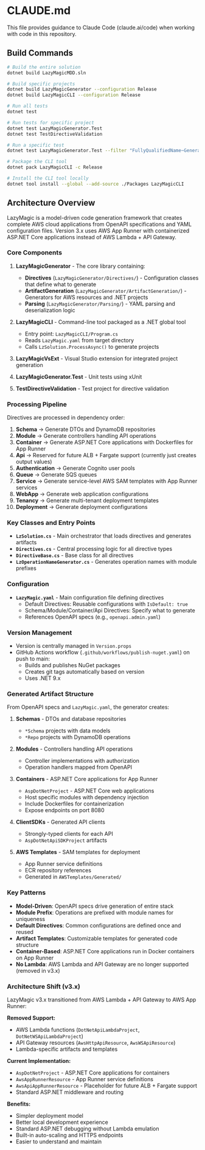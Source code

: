 # CLAUDE.md

This file provides guidance to Claude Code (claude.ai/code) when working with code in this repository.

## Build Commands

```bash
# Build the entire solution
dotnet build LazyMagicMDD.sln

# Build specific projects
dotnet build LazyMagicGenerator --configuration Release
dotnet build LazyMagicCLI --configuration Release

# Run all tests
dotnet test

# Run tests for specific project
dotnet test LazyMagicGenerator.Test
dotnet test TestDirectiveValidation

# Run a specific test
dotnet test LazyMagicGenerator.Test --filter "FullyQualifiedName~GenerateOperationIdTests"

# Package the CLI tool
dotnet pack LazyMagicCLI -c Release

# Install the CLI tool locally
dotnet tool install --global --add-source ./Packages LazyMagicCLI
```

## Architecture Overview

LazyMagic is a model-driven code generation framework that creates complete AWS cloud applications from OpenAPI specifications and YAML configuration files. Version 3.x uses AWS App Runner with containerized ASP.NET Core applications instead of AWS Lambda + API Gateway.

### Core Components

1. **LazyMagicGenerator** - The core library containing:
   - **Directives** (`LazyMagicGenerator/Directives/`) - Configuration classes that define what to generate
   - **ArtifactGeneration** (`LazyMagicGenerator/ArtifactGeneration/`) - Generators for AWS resources and .NET projects
   - **Parsing** (`LazyMagicGenerator/Parsing/`) - YAML parsing and deserialization logic

2. **LazyMagicCLI** - Command-line tool packaged as a .NET global tool
   - Entry point: `LazyMagicCLI/Program.cs`
   - Reads `LazyMagic.yaml` from target directory
   - Calls `LzSolution.ProcessAsync()` to generate projects

3. **LazyMagicVsExt** - Visual Studio extension for integrated project generation

4. **LazyMagicGenerator.Test** - Unit tests using xUnit

5. **TestDirectiveValidation** - Test project for directive validation

### Processing Pipeline

Directives are processed in dependency order:

1. **Schema** → Generate DTOs and DynamoDB repositories
2. **Module** → Generate controllers handling API operations
3. **Container** → Generate ASP.NET Core applications with Dockerfiles for App Runner
4. **Api** → Reserved for future ALB + Fargate support (currently just creates output values)
5. **Authentication** → Generate Cognito user pools
6. **Queue** → Generate SQS queues
7. **Service** → Generate service-level AWS SAM templates with App Runner services
8. **WebApp** → Generate web application configurations
9. **Tenancy** → Generate multi-tenant deployment templates
10. **Deployment** → Generate deployment configurations

### Key Classes and Entry Points

- **`LzSolution.cs`** - Main orchestrator that loads directives and generates artifacts
- **`Directives.cs`** - Central processing logic for all directive types
- **`DirectiveBase.cs`** - Base class for all directives
- **`LzOperationNameGenerator.cs`** - Generates operation names with module prefixes

### Configuration

- **`LazyMagic.yaml`** - Main configuration file defining directives
  - Default Directives: Reusable configurations with `IsDefault: true`
  - Schema/Module/Container/Api Directives: Specify what to generate
  - References OpenAPI specs (e.g., `openapi.admin.yaml`)

### Version Management

- Version is centrally managed in `Version.props`
- GitHub Actions workflow (`.github/workflows/publish-nuget.yaml`) on push to main:
  - Builds and publishes NuGet packages
  - Creates git tags automatically based on version
  - Uses .NET 9.x

### Generated Artifact Structure

From OpenAPI specs and `LazyMagic.yaml`, the generator creates:

1. **Schemas** - DTOs and database repositories
   - `*Schema` projects with data models
   - `*Repo` projects with DynamoDB operations

2. **Modules** - Controllers handling API operations
   - Controller implementations with authorization
   - Operation handlers mapped from OpenAPI

3. **Containers** - ASP.NET Core applications for App Runner
   - `AspDotNetProject` - ASP.NET Core web applications
   - Host specific modules with dependency injection
   - Include Dockerfiles for containerization
   - Expose endpoints on port 8080

4. **ClientSDKs** - Generated API clients
   - Strongly-typed clients for each API
   - `AspDotNetApiSDKProject` artifacts

5. **AWS Templates** - SAM templates for deployment
   - App Runner service definitions
   - ECR repository references
   - Generated in `AWSTemplates/Generated/`

### Key Patterns

- **Model-Driven**: OpenAPI specs drive generation of entire stack
- **Module Prefix**: Operations are prefixed with module names for uniqueness
- **Default Directives**: Common configurations are defined once and reused
- **Artifact Templates**: Customizable templates for generated code structure
- **Container-Based**: ASP.NET Core applications run in Docker containers on App Runner
- **No Lambda**: AWS Lambda and API Gateway are no longer supported (removed in v3.x)

### Architecture Shift (v3.x)

LazyMagic v3.x transitioned from AWS Lambda + API Gateway to AWS App Runner:

**Removed Support:**
- AWS Lambda functions (`DotNetApiLambdaProject`, `DotNetWSApiLambdaProject`)
- API Gateway resources (`AwsHttpApiResource`, `AwsWSApiResource`)
- Lambda-specific artifacts and templates

**Current Implementation:**
- `AspDotNetProject` - ASP.NET Core applications for containers
- `AwsAppRunnerResource` - App Runner service definitions
- `AwsApiAppRunnerResource` - Placeholder for future ALB + Fargate support
- Standard ASP.NET middleware and routing

**Benefits:**
- Simpler deployment model
- Better local development experience
- Standard ASP.NET debugging without Lambda emulation
- Built-in auto-scaling and HTTPS endpoints
- Easier to understand and maintain